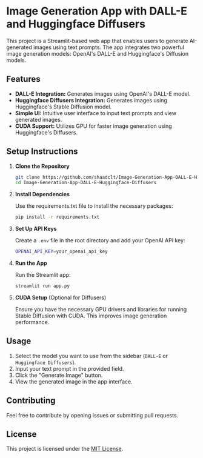 # Image Generation App with DALL-E and Huggingface Diffusers
This project is a Streamlit-based web app that enables users to generate AI-generated images using text prompts. The app integrates two powerful image generation models: OpenAI's DALL-E and Huggingface's Diffusion models.

## Features
- **DALL-E Integration:** Generates images using OpenAI's DALL-E model.
- **Huggingface Diffusers Integration:** Generates images using Huggingface's Stable Diffusion model.
- **Simple UI:** Intuitive user interface to input text prompts and view generated images.
- **CUDA Support:** Utilizes GPU for faster image generation using Huggingface's Diffusers.

## Setup Instructions
1. **Clone the Repository**

    ```bash
    git clone https://github.com/shaadclt/Image-Generation-App-DALL-E-Huggingface-Diffusers.git
    cd Image-Generation-App-DALL-E-Huggingface-Diffusers
    ```

2. **Install Dependencies**

    Use the requirements.txt file to install the necessary packages:
    
    ```bash
    pip install -r requirements.txt
    ```

3. **Set Up API Keys**

    Create a `.env` file in the root directory and add your OpenAI API key:
    
    ```bash
    OPENAI_API_KEY=your_openai_api_key
    ```

4. **Run the App**

    Run the Streamlit app:
    
    ```bash
    streamlit run app.py
    ```

5. **CUDA Setup** (Optional for Diffusers)

    Ensure you have the necessary GPU drivers and libraries for running Stable Diffusion with CUDA. This improves image generation performance.

## Usage
1. Select the model you want to use from the sidebar (`DALL-E` or `Huggingface Diffusers`).
2. Input your text prompt in the provided field.
3. Click the "Generate Image" button.
4. View the generated image in the app interface.

## Contributing
Feel free to contribute by opening issues or submitting pull requests.

## License
This project is licensed under the [MIT License](LICENSE.txt).
